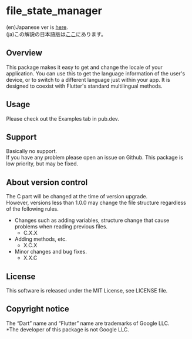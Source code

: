 # file_state_manager

(en)Japanese ver is [here](https://github.com/MasahideMori-SimpleAppli/simple_locale/blob/main/README_JA.md).  
(ja)この解説の日本語版は[ここ](https://github.com/MasahideMori-SimpleAppli/simple_locale/blob/main/README_JA.md)にあります。

## Overview
This package makes it easy to get and change the locale of your application.
You can use this to get the language information of the user's device, or to switch to a different language just within your app.
It is designed to coexist with Flutter's standard multilingual methods.

## Usage
Please check out the Examples tab in pub.dev.

## Support
Basically no support.  
If you have any problem please open an issue on Github.
This package is low priority, but may be fixed.

## About version control
The C part will be changed at the time of version upgrade.  
However, versions less than 1.0.0 may change the file structure regardless of the following rules.  
- Changes such as adding variables, structure change that cause problems when reading previous files.
    - C.X.X
- Adding methods, etc.
    - X.C.X
- Minor changes and bug fixes.
    - X.X.C

## License
This software is released under the MIT License, see LICENSE file.

## Copyright notice
The “Dart” name and “Flutter” name are trademarks of Google LLC.  
*The developer of this package is not Google LLC.